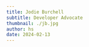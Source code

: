 ```yaml
---
title: Jodie Burchell
subtitle: Developer Advocate
thumbnail: ./jb.jpg
author: hs
date: 2024-02-13
---
```

